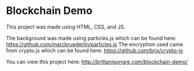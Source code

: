 # Blockchain Demo
This project was made using HTML, CSS, and JS. 

The background was made using particles.js which can be found here: https://github.com/marcbruederlin/particles.js
The encryption used came from crypto.js which can be found here: https://github.com/brix/crypto-js

You can view this project here: http://brittanigongre.com/blockchain-demo/
